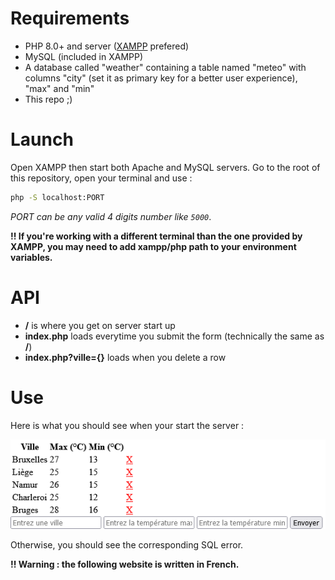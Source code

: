 # Requirements
- PHP 8.0+ and server ([XAMPP](https://www.apachefriends.org/fr/index.html) prefered)
- MySQL (included in XAMPP)
- A database called "weather" containing a table named "meteo" with columns "city" (set it as primary key for a better user experience), "max" and "min"
- This repo ;)

# Launch
Open XAMPP then start both Apache and MySQL servers. Go to the root of this repository, open your terminal and use :
```sh
php -S localhost:PORT
```
_PORT can be any valid 4 digits number like `5000`_.

**!! If you're working with a different terminal than the one provided by XAMPP, you may need to add xampp/php path to your environment variables.**

# API
- **/** is where you get on server start up 
- **index.php** loads everytime you submit the form (technically the same as **/**)
- **index.php?ville={}** loads when you delete a row

# Use
Here is what you should see when your start the server :

![index](index.png)

Otherwise, you should see the corresponding SQL error.

**!! Warning : the following website is written in French.**

